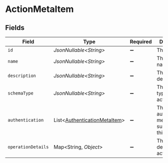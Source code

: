 # ActionMetaItem


## Fields

| Field                                                                              | Type                                                                               | Required                                                                           | Description                                                                        |
| ---------------------------------------------------------------------------------- | ---------------------------------------------------------------------------------- | ---------------------------------------------------------------------------------- | ---------------------------------------------------------------------------------- |
| `id`                                                                               | *JsonNullable\<String>*                                                            | :heavy_minus_sign:                                                                 | The action ID                                                                      |
| `name`                                                                             | *JsonNullable\<String>*                                                            | :heavy_minus_sign:                                                                 | The action name                                                                    |
| `description`                                                                      | *JsonNullable\<String>*                                                            | :heavy_minus_sign:                                                                 | The action description                                                             |
| `schemaType`                                                                       | *JsonNullable\<String>*                                                            | :heavy_minus_sign:                                                                 | The schema type for the action                                                     |
| `authentication`                                                                   | List\<[AuthenticationMetaItem](../../models/components/AuthenticationMetaItem.md)> | :heavy_minus_sign:                                                                 | The authentication methods supported by this action                                |
| `operationDetails`                                                                 | Map\<String, *Object*>                                                             | :heavy_minus_sign:                                                                 | The operation details for the action                                               |